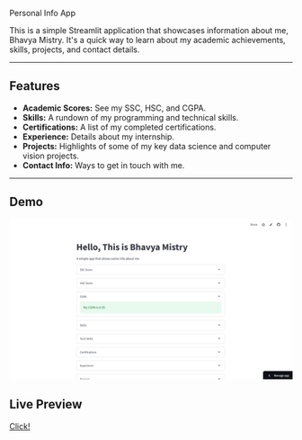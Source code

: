 Personal Info App

This is a simple Streamlit application that showcases information about me, Bhavya Mistry. It's a quick way to learn about my academic achievements, skills, projects, and contact details.

---

## Features

* **Academic Scores:** See my SSC, HSC, and CGPA.
* **Skills:** A rundown of my programming and technical skills.
* **Certifications:** A list of my completed certifications.
* **Experience:** Details about my internship.
* **Projects:** Highlights of some of my key data science and computer vision projects.
* **Contact Info:** Ways to get in touch with me.

---

## Demo
![Alt text](resume.png)

## Live Preview
[Click!](https://bhavyamistryresume.streamlit.app/)
